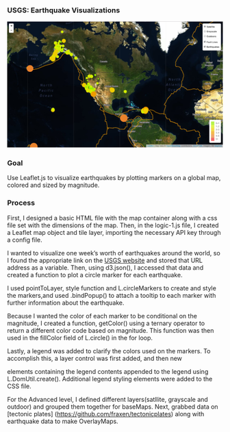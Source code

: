 ### USGS: Earthquake Visualizations

![earthquakemap](https://github.com/SurabhiSood/Earthquake_History/blob/master/Images/5-Advanced.png)

### Goal

Use Leaflet.js to visualize earthquakes by plotting markers on a global map, colored and sized by magnitude.

### Process

First, I designed a basic HTML file with the map container along with a css file set with the dimensions of the map. Then, in the logic-1.js file, I created a Leaflet map object and tile layer, importing the necessary API key through a config file.

I wanted to visualize one week’s worth of earthquakes around the world, so I found the appropriate link on the [USGS website](http://earthquake.usgs.gov/earthquakes/feed/v1.0/geojson.php) and stored that URL address as a variable. Then, using d3.json(), I accessed that data and created a function to plot a circle marker for each earthquake.

I used pointToLayer, style function and L.circleMarkers to create and style  the markers,and used .bindPopup() to attach a tooltip to each marker with further information about the earthquake.

Because I wanted the color of each marker to be conditional on the magnitude, I created a function, getColor() using a ternary operator to return a different color code based on magnitude. This function was then used in the fillColor field of L.circle() in the for loop.

Lastly, a legend was added to clarify the colors used on the markers. To accomplish this, a layer control was first added, and then new <div> elements containing the legend contents appended to the legend using L.DomUtil.create(). Additional legend styling elements were added to the CSS file.

For the Advanced level, I defined different layers(satllite, grayscale and outdoor) and grouped them together for baseMaps. Next, grabbed data on  [tectonic plates] (https://github.com/fraxen/tectonicplates) along with earthquake data to make OverlayMaps.
 


